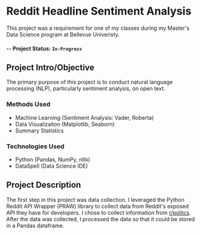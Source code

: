 # Reddit Headline Sentiment Analysis

This project was a requirement for one of my classes during my Master's Data Science program at Bellevue Univeristy.

#### -- Project Status: `In-Progress`

## Project Intro/Objective
The primary purpose of this project is to conduct natural language processing (NLP), particularly sentiment analysis, on open text.

### Methods Used
* Machine Learning (Sentiment Analysis: Vader, Roberta)
* Data Visualizaiton (Matplotlib, Seaborn)
* Summary Statistics

### Technologies Used
* Python (Pandas, NumPy, nltk)
* DataSpell (Data Science IDE)

## Project Description
The first step in this project was data collection. I leveraged the Python Reddit API Wrapper (PRAW) library to collect data from Reddit's exposed API they have for developers. I chose to collect information from [r/politcs](https://www.reddit.com/r/politics/). After the data was collected, I processed the data so that it could be stored in a Pandas dataframe.
